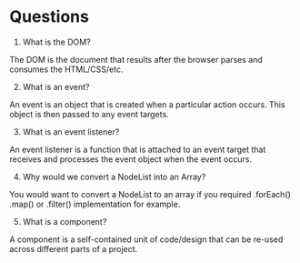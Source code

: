 # Questions

1. What is the DOM?

The DOM is the document that results after the browser parses and consumes the HTML/CSS/etc.

2. What is an event?

An event is an object that is created when a particular action occurs. This object is then passed to any event targets.

3. What is an event listener?

An event listener is a function that is attached to an event target that receives and processes the event object when the event occurs.

4. Why would we convert a NodeList into an Array?

You would want to convert a NodeList to an array if you required .forEach() .map() or .filter() implementation for example.

5. What is a component?

A component is a self-contained unit of code/design that can be re-used across different parts of a project.
